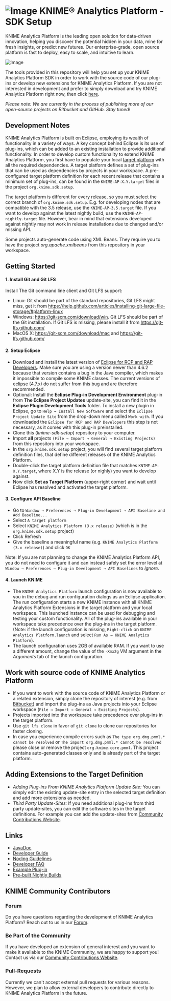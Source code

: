 # ![Image](https://www.knime.com/files/knime_logo_github_40x40_4layers.png) KNIME® Analytics Platform - SDK Setup

KNIME Analytics Platform is the leading open solution for data-driven innovation, helping you discover the potential hidden in your data, mine for fresh insights, or predict new futures. Our enterprise-grade, open source platform is fast to deploy, easy to scale, and intuitive to learn.

![Image](https://www-cdn.knime.com/sites/default/files/inline-images/knime-analytics-platform.png)

The tools provided in this repository will help you set up your KNIME Analytics Platform SDK in order to work with the source code of our plug-ins or develop new extensions for KNIME Analytics Platform. If you are not interested in development and prefer to simply download and try KNIME Analytics Platform right now, then click [here](http://knime.com/downloads).

_Please note: We are currently in the process of publishing more of our open-source projects on Bitbucket and GitHub. Stay tuned!_

## Development Notes
KNIME Analytics Platform is built on Eclipse, employing its wealth of functionality in a variety of ways. A key concept behind Eclipse is its use of plug-ins, which can be added to an existing installation to provide additional functionality. In order to develop custom functionality to extend KNIME Analytics Platform, you first have to populate your local [target platform](https://wiki.eclipse.org/PDE/Target_Definitions) with all the required dependencies. A target platform defines a set of plug-ins that can be used as dependencies by projects in your workspace. A pre-configured target platform definition for each recent release that contains a minimum set of plug-ins, can be found in the ``KNIME-AP-X.Y.target`` files in the project ``org.knime.sdk.setup``.

The target platform is different for every release, so you must select  the correct branch of ``org.knime.sdk.setup``. E.g. for developing
nodes that are compatible with the 3.5 release, use the `KNIME-AP-3.5.target` file. If you want to develop against the latest nightly build, use the ``KNIME-AP-nightly.target`` file. However, bear in mind that extensions developed against nightly may not work in
release installations due to changed and/or missing API.

Some projects auto-generate code using XML Beans. They require you to have the project _org.apache.xmlbeans_ from this repository in your workspace.

## Getting Started
#### 1. Install Git and Git LFS
Install The Git command line client and Git LFS support:

* Linux: Git should be part of the standard repositories, Git LFS might miss, get it from https://help.github.com/articles/installing-git-large-file-storage/#platform-linux
* Windows: https://git-scm.com/download/win. Git LFS should be part of the Git installation. If Git LFS is missing, please install it from https://git-lfs.github.com/
* MacOS X: https://git-scm.com/download/mac and https://git-lfs.github.com/

#### 2. Setup Eclipse
* Download and install the latest version of [Eclipse for RCP and RAP Developers](https://www.eclipse.org/downloads/eclipse-packages/). Make sure you
  are using a version newer than 4.6.2 because that version contains a bug in the Java compiler, which makes it impossible to compile some KNIME classes.
  The current versions of eclipse (4.7.x) do not suffer from this bug and are therefore recommended.
* Optional: Install the __Eclipse Plug-in Development Environment__ plug-in from  __The Eclipse Project Updates__ update-site, you can find it in the __Eclipse Plugin Development Tools__ folder. To install a new plugin in Eclipse, go to ``Help → Install New Software`` and select the ``Eclipse Project Update Site`` from the drop-down menu called ``Work with``. If you downloaded the `Eclipse for RCP and RAP Developers` this step is not necessary, as it comes with this plug-in preinstalled.
* Clone this (_knime-sdk-setup_) repository to your computer.
* Import **all** projects ``(File → Import → General → Existing Projects)`` from this repository into your workspace.
* In the ``org.knime.sdk.setup`` project, you will find several target platform definition files, that define different releases of the KNIME Analytics Platform.
* Double-click the target platform definition file that matches ``KNIME-AP-X.Y.target``, where X.Y is the release (or nighly) you want to develop against.
* Now click __Set as Target Platform__ (upper-right corner) and wait until Eclipse has resolved and activated the target platform.

#### 3. Configure API Baseline
* Go to ``Window → Preferences → Plug-in Development → API Baseline and Add Baseline...``
* Select ``A target platform``
* Select ``KNIME Analytics Platform (3.x release)`` (which is in the ``org.knime.sdk.setup`` project)
* Click Refresh
* Give the baseline a meaningful name (e.g. ``KNIME Analytics Platform (3.x release)``) and click ``OK``

Note: If you are not planning to change the KNIME Analytics Platform API, you do not need to configure it and can instead safely set the error level at ``Window → Preferences → Plug-in Development → API Baselines`` to _Ignore_.

#### 4. Launch KNIME
* The ``KNIME Analytics Platform`` launch configuration is now available to you in the debug and run configuration dialogs as an Eclipse application. The run configuration starts a new KNIME instance with all KNIME Analytics Platform Extensions in the target platform and your local workspace. This launched instance can be used for debugging and testing your custom functionality. All of the plug-ins available in your workspace take precedence over the plug-ins in the target platform. (Note: if the launch configuration is missing, ``Right-click`` on ``KNIME Analytics Platform.launch`` and select ``Run As → KNIME Analytics Platform``).
* The launch configuration uses 2GB of available RAM. If you want to use a different amount, change the value of the ``-Xmx2g`` VM argument in the _Arguments_ tab of the launch configuration.

## Work with source code of KNIME Analytics Platform
* If you want to work with the source code of KNIME Analytics Platform or a related extension, simply clone the repository of interest (e.g. from [Bitbucket](http://bitbucket.com/knime)) and import the plug-ins as Java projects into your Eclipse workspace (``File → Import → General → Existing Projects``). 
* Projects imported into the workspace take precedence over plug-ins in the target platform.
* Use ``git lfs clone`` in favor of ``git clone`` to clone our repositories for faster cloning.
* In case you experience compile errors such as ``The type org.dmg.pmml.* cannot be resolved`` or ``The import org.dmg.pmml.* cannot be resolved`` please close or remove the project ``org.knime.core.pmml``. This project contains auto-generated classes only and is already part of the target platform.

## Adding Extensions to the Target Definition
* _Adding Plug-ins From KNIME Analytics Platform Update Site:_ You can simply edit the existing update-site entry in the selected target definition and add more extensions as needed.
* _Third Party Update-Sites:_ If you need additional plug-ins from third party update-sites, you can edit the software sites in the target definitions. For example you can add the update-sites from [Community Contributions Website](https://www.knime.com/community).

## Links
* [JavaDoc](https://www.knime.com/javadoc-api)
* [Developer Guide](https://www.knime.com/developer-guide)
* [Noding Guidelines](https://tech.knime.org/files/development/noding_guidelines.pdf)
* [Developer FAQ](https://www.knime.com/developer/faq)
* [Example Plug-in](https://www.knime.com/developer/example/node-model)
* [Pre-built Nightly Builds](https://www.knime.com/form/nightly-build)

## KNIME Community Contributors
### Forum
Do you have questions regarding the development of KNIME Analytics Platform? Reach out to us in our [Forum](https://forum.knime.com/c/knime-development).

### Be Part of the Community
If you have developed an extension of general interest and you want to make it available to the KNIME Community, we are happy to support you! Contact us via our [Community Contributions Website](https://www.knime.com/community). 

### Pull-Requests
Currently we can't accept external pull requests for various reasons. However, we plan to allow external developers to contribute directly to KNIME Analytics Platform in the future.

